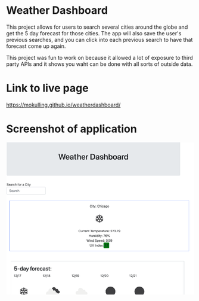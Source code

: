 # Weather Dashboard
This project allows for users to search several cities around the globe and get the 5 day forecast for those cities. The app will also save the user's previous searches, and you can click into each previous search to have that forecast come up again.

This project was fun to work on because it allowed a lot of exposure to third party APIs and it shows you waht can be done with all sorts of outside data. 

# Link to live page 

https://mokulling.github.io/weatherdashboard/



# Screenshot of application

![](screenshot.png) 